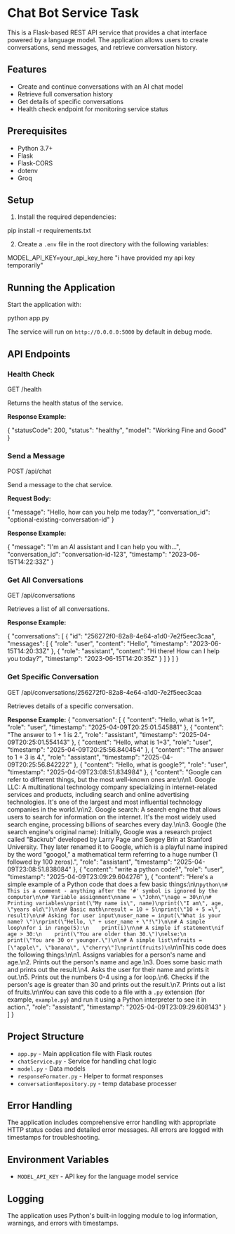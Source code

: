 # Chat Bot Service Task

This is a Flask-based REST API service that provides a chat interface powered by a language model. The application allows users to create conversations, send messages, and retrieve conversation history.

## Features

- Create and continue conversations with an AI chat model
- Retrieve full conversation history
- Get details of specific conversations
- Health check endpoint for monitoring service status

## Prerequisites

- Python 3.7+
- Flask
- Flask-CORS
- dotenv
- Groq

## Setup



1. Install the required dependencies:

pip install -r requirements.txt


2. Create a `.env` file in the root directory with the following variables:

MODEL_API_KEY=your_api_key_here  "i have provided my api key temporarily"


## Running the Application

Start the application with:


python app.py


The service will run on `http://0.0.0.0:5000` by default in debug mode.

## API Endpoints

### Health Check

GET /health

Returns the health status of the service.

**Response Example:**

{
  "statusCode": 200,
  "status": "healthy",
  "model": "Working Fine and Good"
}


### Send a Message

POST /api/chat

Send a message to the chat service.

**Request Body:**

{
  "message": "Hello, how can you help me today?",
  "conversation_id": "optional-existing-conversation-id"
}

**Response Example:**

{
  "message": "I'm an AI assistant and I can help you with...",
  "conversation_id": "conversation-id-123",
  "timestamp": "2023-06-15T14:22:33Z"
}


### Get All Conversations

GET /api/conversations

Retrieves a list of all conversations.

**Response Example:**

{
  "conversations": [
    {
      "id": "256272f0-82a8-4e64-a1d0-7e2f5eec3caa",
      "messages": [
        {
          "role": "user",
          "content": "Hello",
          "timestamp": "2023-06-15T14:20:33Z"
        },
        {
          "role": "assistant",
          "content": "Hi there! How can I help you today?",
          "timestamp": "2023-06-15T14:20:35Z"
        }
      ]
    }
  ]
}

### Get Specific Conversation

GET /api/conversations/256272f0-82a8-4e64-a1d0-7e2f5eec3caa

Retrieves details of a specific conversation.

**Response Example:**
{
    "conversation": [
        {
            "content": "Hello, what is 1+1",
            "role": "user",
            "timestamp": "2025-04-09T20:25:01.545881"
        },
        {
            "content": "The answer to 1 + 1 is 2.",
            "role": "assistant",
            "timestamp": "2025-04-09T20:25:01.554143"
        },
        {
            "content": "Hello, what is 1+3",
            "role": "user",
            "timestamp": "2025-04-09T20:25:56.840454"
        },
        {
            "content": "The answer to 1 + 3 is 4.",
            "role": "assistant",
            "timestamp": "2025-04-09T20:25:56.842222"
        },
        {
            "content": "Hello, what is google?",
            "role": "user",
            "timestamp": "2025-04-09T23:08:51.834984"
        },
        {
            "content": "Google can refer to different things, but the most well-known ones are:\n\n1. Google LLC: A multinational technology company specializing in internet-related services and products, including search and online advertising technologies. It's one of the largest and most influential technology companies in the world.\n\n2. Google search: A search engine that allows users to search for information on the internet. It's the most widely used search engine, processing billions of searches every day.\n\n3. Google (the search engine's original name): Initially, Google was a research project called \"Backrub\" developed by Larry Page and Sergey Brin at Stanford University. They later renamed it to Google, which is a playful name inspired by the word \"googol,\" a mathematical term referring to a huge number (1 followed by 100 zeros).",
            "role": "assistant",
            "timestamp": "2025-04-09T23:08:51.838084"
        },
        {
            "content": "write a python code?",
            "role": "user",
            "timestamp": "2025-04-09T23:09:29.604276"
        },
        {
            "content": "Here's a simple example of a Python code that does a few basic things:\n\n```python\n# This is a comment - anything after the '#' symbol is ignored by the computer\n\n# Variable assignment\nname = \"John\"\nage = 30\n\n# Printing variables\nprint(\"My name is\", name)\nprint(\"I am\", age, \"years old\")\n\n# Basic math\nresult = 10 + 5\nprint(\"10 + 5 =\", result)\n\n# Asking for user input\nuser_name = input(\"What is your name? \")\nprint(\"Hello, \" + user_name + \"!\")\n\n# A simple loop\nfor i in range(5):\n    print(i)\n\n# A simple if statement\nif age > 30:\n    print(\"You are older than 30.\")\nelse:\n    print(\"You are 30 or younger.\")\n\n# A simple list\nfruits = [\"apple\", \"banana\", \"cherry\"]\nprint(fruits)\n```\n\nThis code does the following things:\n\n1. Assigns variables for a person's name and age.\n2. Prints out the person's name and age.\n3. Does some basic math and prints out the result.\n4. Asks the user for their name and prints it out.\n5. Prints out the numbers 0-4 using a for loop.\n6. Checks if the person's age is greater than 30 and prints out the result.\n7. Prints out a list of fruits.\n\nYou can save this code to a file with a `.py` extension (for example, `example.py`) and run it using a Python interpreter to see it in action.",
            "role": "assistant",
            "timestamp": "2025-04-09T23:09:29.608143"
        }
    ]
}

## Project Structure

- `app.py` - Main application file with Flask routes
- `chatService.py` - Service for handling chat logic
- `model.py` - Data models
- `responseFormater.py` - Helper to format responses
- `conversationRepository.py` - temp database processer

## Error Handling

The application includes comprehensive error handling with appropriate HTTP status codes and detailed error messages. All errors are logged with timestamps for troubleshooting.

## Environment Variables

- `MODEL_API_KEY` - API key for the language model service

## Logging

The application uses Python's built-in logging module to log information, warnings, and errors with timestamps.
